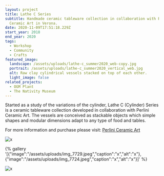 ```yaml
---
layout: project
title: Lathe C Series
subtitle: Handmade ceramic tableware collection in collaboration with Perlini
  Ceramic Art in Verona.
date: 2020-11-09T17:51:18.229Z
start_year: 2018
end_year: 2020
tags:
  - Workshop
  - Community
  - Crafts
featured_image:
  landscape: /assets/uploads/lathe-c_summer2020_web-copy.jpg
  portrait: /assets/uploads/lathe-c_summer2020_vertical_web.jpg
  alt: Raw clay cylindrical vessels stacked on top of each other.
  light_image: false
related_projects:
  - OGM Plant
  - The Nativity Museum
---
```

Started as a study of the variations of the cylinder, Lathe C (Cylinder) Series is a ceramic tableware collection developed in collaboration with Perlini Ceramic Art. The vessels are conceived as stackable objects which simple shapes and modular dimensions adapt to any type of food and tables. 

For more information and purchase please visit: [Perlini Ceramic Art](http://www.perliniceramicart.com/)



![x](/assets/uploads/ac06b66e-3c10-4a53-bcf9-97f008350225-2-2.jpeg "x")

{% gallery '[{"image":"/assets/uploads/img_7729.jpeg","caption":"x","alt":"x"},{"image":"/assets/uploads/img_7724.jpeg","caption":"x","alt":"x"}]' %}

![x](/assets/uploads/img_2142.jpeg "x")